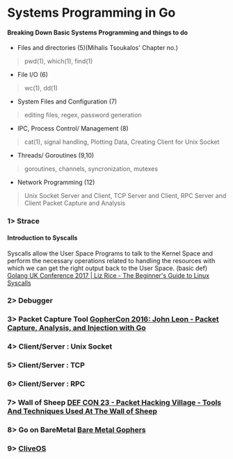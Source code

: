 # Systems Programming in Go

#### Breaking Down Basic Systems Programming and things to do

* Files and directories (5)(Mihalis Tsoukalos' Chapter no.)
> pwd(1), which(1), find(1)
* File I/O (6)
> wc(1), dd(1)
* System Files and Configuration (7)
> editing files, regex, password generation
* IPC, Process Control/ Management (8)
> cat(1), signal handling, Plotting Data, Creating Client for Unix Socket
* Threads/ Goroutines (9,10)
> goroutines, channels, syncronization, mutexes
* Network Programming (12)
> Unix Socket Server and Client, TCP Server and Client, RPC Server and Client
> Packet Capture and Analysis

### 1> Strace

#### Introduction to Syscalls

Syscalls allow the User Space Programs to talk to the Kernel Space and perform the necessary operations related to handling the resources with which we can get the right output back to the User Space. (basic def)
[Golang UK Conference 2017 | Liz Rice - The Beginner's Guide to Linux Syscalls](https://www.youtube.com/watch?v=BdfNrs_oeko)

### 2> Debugger
### 3> Packet Capture Tool [GopherCon 2016: John Leon - Packet Capture, Analysis, and Injection with Go](https://www.youtube.com/watch?v=APDnbmTKjgM)
### 4> Client/Server : Unix Socket
### 5> Client/Server : TCP
### 6> Client/Server : RPC
### 7> Wall of Sheep [DEF CON 23 - Packet Hacking Village - Tools And Techniques Used At The Wall of Sheep](https://www.youtube.com/watch?v=o_OoUv_HPls)
### 8> Go on BareMetal [Bare Metal Gophers](https://github.com/achilleasa/bare-metal-gophers)
### 9> [CliveOS](http://lsub.org/export/clivesys.pdf)
